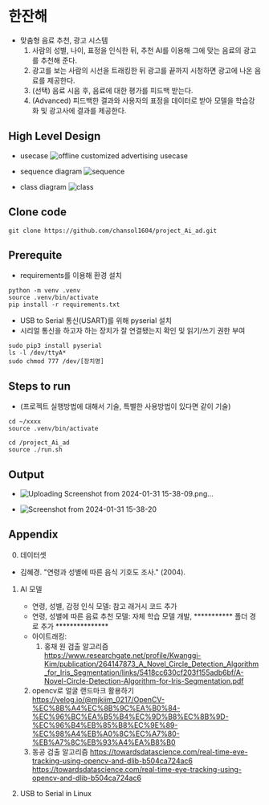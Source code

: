 # 한잔해

* 맞춤형 음료 추천, 광고 시스템
  1. 사람의 성별, 나이, 표정을 인식한 뒤, 추천 AI를 이용해 그에 맞는 음료의 광고를 추천해 준다.
  2. 광고를 보는 사람의 시선을 트래킹한 뒤 광고를 끝까지 시청하면 광고에 나온 음료를 제공한다.
  3. (선택) 음료 시음 후, 음료에 대한 평가를 피드백 받는다.
  4. (Advanced) 피드백한 결과와 사용자의 표정을 데이터로 받아 모델을 학습강화 및 광고사에 결과를 제공한다.

## High Level Design

* usecase
 ![offline customized advertising usecase](https://github.com/chansol1604/project_Ai_ad/assets/145517821/0781a8a6-a40d-484f-965e-cf2484a0370a)

* sequence diagram
 ![sequence](https://github.com/chansol1604/project_Ai_ad/assets/58240527/91651f74-5f6e-4bb2-a9ee-ec11fae0d8ae)


* class diagram
 ![class](https://github.com/chansol1604/project_Ai_ad/assets/58240527/fa44133e-3252-4b91-83bc-3efd578f59bd)


  
## Clone code
```shell
git clone https://github.com/chansol1604/project_Ai_ad.git
```

## Prerequite
* requirements를 이용해 환경 설치
```shell
python -m venv .venv
source .venv/bin/activate
pip install -r requirements.txt
```

* USB to Serial 통신(USART)를 위해 pyserial 설치
* 시리얼 통신을 하고자 하는 장치가 잘 연결됐는지 확인 및 읽기/쓰기 권한 부여
```shell
sudo pip3 install pyserial
ls -l /dev/ttyA*
sudo chmod 777 /dev/[장치명]
```

## Steps to run

* (프로젝트 실행방법에 대해서 기술, 특별한 사용방법이 있다면 같이 기술)

```shell
cd ~/xxxx
source .venv/bin/activate

cd /project_Ai_ad
source ./run.sh
```

## Output

* ![Uploading Screenshot from 2024-01-31 15-38-09.png…]()

* ![Screenshot from 2024-01-31 15-38-20](https://github.com/chansol1604/project_Ai_ad/assets/58240527/1845635c-a1a7-43de-9258-07582d691941)


## Appendix
  0. 데이터셋
   - 김혜경. "연령과 성별에 따른 음식 기호도 조사." (2004).
     
  1. AI 모델
     - 연령, 성별, 감정 인식 모델: 참고 래거시 코드 추가
     - 연령, 성별에 따른 음료 추천 모델: 자체 학습 모델 개발, *********** 폴더 경로 추가 ***************
     - 아이트래킹:
       1) 홍채 원 검출 알고리즘
       https://www.researchgate.net/profile/Kwanggi-Kim/publication/264147873_A_Novel_Circle_Detection_Algorithm_for_Iris_Segmentation/links/5418cc630cf203f155adb6bf/A-Novel-Circle-Detection-Algorithm-for-Iris-Segmentation.pdf
      2) opencv로 얼굴 랜드마크 활용하기
       https://velog.io/@mjkiim_0217/OpenCV-%EC%8B%A4%EC%8B%9C%EA%B0%84-%EC%96%BC%EA%B5%B4%EC%9D%B8%EC%8B%9D-%EC%96%B4%EB%85%B8%EC%9E%89-%EC%98%A4%EB%A0%8C%EC%A7%80-%EB%A7%8C%EB%93%A4%EA%B8%B0
      3) 동공 검출 알고리즘
       https://towardsdatascience.com/real-time-eye-tracking-using-opencv-and-dlib-b504ca724ac6
       https://towardsdatascience.com/real-time-eye-tracking-using-opencv-and-dlib-b504ca724ac6

  2. USB to Serial in Linux
     
